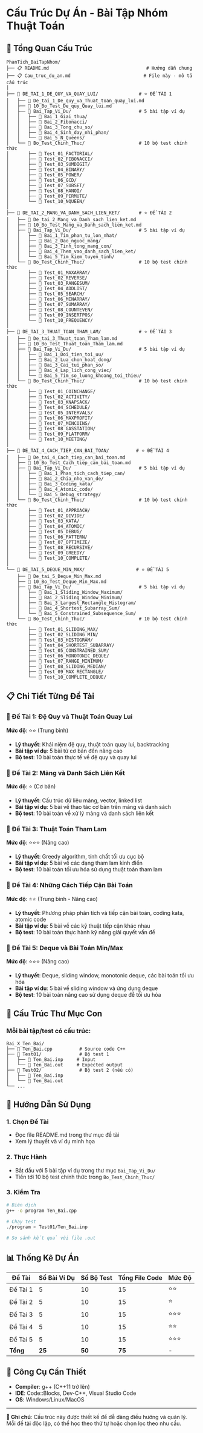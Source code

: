 # Cấu Trúc Dự Án - Bài Tập Nhóm Thuật Toán

## 📁 Tổng Quan Cấu Trúc

```
PhanTich_BaiTapNhom/
├── 📋 README.md                                    # Hướng dẫn chung
├── 📋 Cau_truc_du_an.md                           # File này - mô tả cấu trúc
│
├── 📂 DE_TAI_1_DE_QUY_VA_QUAY_LUI/               # ⭐ ĐỀ TÀI 1
│   ├── 📄 De_tai_1_De_quy_va_Thuat_toan_quay_lui.md
│   ├── 📄 10_Bo_Test_De_quy_Quay_lui.md
│   ├── 📂 Bai_Tap_Vi_Du/                         # 5 bài tập ví dụ
│   │   ├── 📂 Bai_1_Giai_thua/
│   │   ├── 📂 Bai_2_Fibonacci/
│   │   ├── 📂 Bai_3_Tong_chu_so/
│   │   ├── 📂 Bai_4_Sinh_day_nhi_phan/
│   │   └── 📂 Bai_5_N_Queens/
│   └── 📂 Bo_Test_Chinh_Thuc/                    # 10 bộ test chính thức
│       ├── 📂 Test_01_FACTORIAL/
│       ├── 📂 Test_02_FIBONACCI/
│       ├── 📂 Test_03_SUMDIGIT/
│       ├── 📂 Test_04_BINARY/
│       ├── 📂 Test_05_POWER/
│       ├── 📂 Test_06_GCD/
│       ├── 📂 Test_07_SUBSET/
│       ├── 📂 Test_08_HANOI/
│       ├── 📂 Test_09_PERMUTE/
│       └── 📂 Test_10_NQUEEN/
│
├── 📂 DE_TAI_2_MANG_VA_DANH_SACH_LIEN_KET/       # ⭐ ĐỀ TÀI 2
│   ├── 📄 De_tai_2_Mang_va_Danh_sach_lien_ket.md
│   ├── 📄 10_Bo_Test_Mang_va_Danh_sach_lien_ket.md
│   ├── 📂 Bai_Tap_Vi_Du/                         # 5 bài tập ví dụ
│   │   ├── 📂 Bai_1_Tim_phan_tu_lon_nhat/
│   │   ├── 📂 Bai_2_Dao_nguoc_mang/
│   │   ├── 📂 Bai_3_Tinh_tong_mang_con/
│   │   ├── 📂 Bai_4_Them_vao_danh_sach_lien_ket/
│   │   └── 📂 Bai_5_Tim_kiem_tuyen_tinh/
│   └── 📂 Bo_Test_Chinh_Thuc/                    # 10 bộ test chính thức
│       ├── 📂 Test_01_MAXARRAY/
│       ├── 📂 Test_02_REVERSE/
│       ├── 📂 Test_03_RANGESUM/
│       ├── 📂 Test_04_ADDLIST/
│       ├── 📂 Test_05_SEARCH/
│       ├── 📂 Test_06_MINARRAY/
│       ├── 📂 Test_07_SUMARRAY/
│       ├── 📂 Test_08_COUNTEVEN/
│       ├── 📂 Test_09_INSERTPOS/
│       └── 📂 Test_10_FREQUENCY/
│
├── 📂 DE_TAI_3_THUAT_TOAN_THAM_LAM/              # ⭐ ĐỀ TÀI 3
│   ├── 📄 De_tai_3_Thuat_toan_Tham_lam.md
│   ├── 📄 10_Bo_Test_Thuat_toan_Tham_lam.md
│   ├── 📂 Bai_Tap_Vi_Du/                         # 5 bài tập ví dụ
│   │   ├── 📂 Bai_1_Doi_tien_toi_uu/
│   │   ├── 📂 Bai_2_Lua_chon_hoat_dong/
│   │   ├── 📂 Bai_3_Cai_tui_phan_so/
│   │   ├── 📂 Bai_4_Lap_lich_cong_viec/
│   │   └── 📂 Bai_5_Tim_so_luong_khoang_toi_thieu/
│   └── 📂 Bo_Test_Chinh_Thuc/                    # 10 bộ test chính thức
│       ├── 📂 Test_01_COINCHANGE/
│       ├── 📂 Test_02_ACTIVITY/
│       ├── 📂 Test_03_KNAPSACK/
│       ├── 📂 Test_04_SCHEDULE/
│       ├── 📂 Test_05_INTERVALS/
│       ├── 📂 Test_06_MAXPROFIT/
│       ├── 📂 Test_07_MINCOINS/
│       ├── 📂 Test_08_GASSTATION/
│       ├── 📂 Test_09_PLATFORM/
│       └── 📂 Test_10_MEETING/
│
├── 📂 DE_TAI_4_CACH_TIEP_CAN_BAI_TOAN/          # ⭐ ĐỀ TÀI 4
│   ├── 📄 De_tai_4_Cach_tiep_can_bai_toan.md
│   ├── 📄 10_Bo_Test_Cach_tiep_can_bai_toan.md
│   ├── 📂 Bai_Tap_Vi_Du/                         # 5 bài tập ví dụ
│   │   ├── 📂 Bai_1_Phan_tich_cach_tiep_can/
│   │   ├── 📂 Bai_2_Chia_nho_van_de/
│   │   ├── 📂 Bai_3_Coding_kata/
│   │   ├── 📂 Bai_4_Atomic_code/
│   │   └── 📂 Bai_5_Debug_strategy/
│   └── 📂 Bo_Test_Chinh_Thuc/                    # 10 bộ test chính thức
│       ├── 📂 Test_01_APPROACH/
│       ├── 📂 Test_02_DIVIDE/
│       ├── 📂 Test_03_KATA/
│       ├── 📂 Test_04_ATOMIC/
│       ├── 📂 Test_05_DEBUG/
│       ├── 📂 Test_06_PATTERN/
│       ├── 📂 Test_07_OPTIMIZE/
│       ├── 📂 Test_08_RECURSIVE/
│       ├── 📂 Test_09_GREEDY/
│       └── 📂 Test_10_COMPLETE/
│
└── 📂 DE_TAI_5_DEQUE_MIN_MAX/                   # ⭐ ĐỀ TÀI 5
    ├── 📄 De_tai_5_Deque_Min_Max.md
    ├── 📄 10_Bo_Test_Deque_Min_Max.md
    ├── 📂 Bai_Tap_Vi_Du/                         # 5 bài tập ví dụ
    │   ├── 📂 Bai_1_Sliding_Window_Maximum/
    │   ├── 📂 Bai_2_Sliding_Window_Minimum/
    │   ├── 📂 Bai_3_Largest_Rectangle_Histogram/
    │   ├── 📂 Bai_4_Shortest_Subarray_Sum/
    │   └── 📂 Bai_5_Constrained_Subsequence_Sum/
    └── 📂 Bo_Test_Chinh_Thuc/                    # 10 bộ test chính thức
        ├── 📂 Test_01_SLIDING_MAX/
        ├── 📂 Test_02_SLIDING_MIN/
        ├── 📂 Test_03_HISTOGRAM/
        ├── 📂 Test_04_SHORTEST_SUBARRAY/
        ├── 📂 Test_05_CONSTRAINED_SUM/
        ├── 📂 Test_06_MONOTONIC_DEQUE/
        ├── 📂 Test_07_RANGE_MINIMUM/
        ├── 📂 Test_08_SLIDING_MEDIAN/
        ├── 📂 Test_09_MAX_RECTANGLE/
        └── 📂 Test_10_COMPLETE_DEQUE/
```

## 📋 Chi Tiết Từng Đề Tài

### 🔹 Đề Tài 1: Đệ Quy và Thuật Toán Quay Lui
**Mức độ**: ⭐⭐ (Trung bình)
- **Lý thuyết**: Khái niệm đệ quy, thuật toán quay lui, backtracking
- **Bài tập ví dụ**: 5 bài từ cơ bản đến nâng cao
- **Bộ test**: 10 bài toán thực tế về đệ quy và quay lui

### 🔹 Đề Tài 2: Mảng và Danh Sách Liên Kết  
**Mức độ**: ⭐ (Cơ bản)
- **Lý thuyết**: Cấu trúc dữ liệu mảng, vector, linked list
- **Bài tập ví dụ**: 5 bài về thao tác cơ bản trên mảng và danh sách
- **Bộ test**: 10 bài toán về xử lý mảng và danh sách liên kết

### 🔹 Đề Tài 3: Thuật Toán Tham Lam
**Mức độ**: ⭐⭐⭐ (Nâng cao)
- **Lý thuyết**: Greedy algorithm, tính chất tối ưu cục bộ
- **Bài tập ví dụ**: 5 bài về các dạng tham lam kinh điển
- **Bộ test**: 10 bài toán tối ưu hóa sử dụng thuật toán tham lam

### 🔹 Đề Tài 4: Những Cách Tiếp Cận Bài Toán
**Mức độ**: ⭐⭐ (Trung bình - Nâng cao)
- **Lý thuyết**: Phương pháp phân tích và tiếp cận bài toán, coding kata, atomic code
- **Bài tập ví dụ**: 5 bài về các kỹ thuật tiếp cận khác nhau
- **Bộ test**: 10 bài toán thực hành kỹ năng giải quyết vấn đề

### 🔹 Đề Tài 5: Deque và Bài Toán Min/Max
**Mức độ**: ⭐⭐⭐ (Nâng cao)
- **Lý thuyết**: Deque, sliding window, monotonic deque, các bài toán tối ưu hóa
- **Bài tập ví dụ**: 5 bài về sliding window và ứng dụng deque
- **Bộ test**: 10 bài toán nâng cao sử dụng deque để tối ưu hóa

## 📁 Cấu Trúc Thư Mục Con

### Mỗi bài tập/test có cấu trúc:
```
Bai_X_Ten_Bai/
├── 📄 Ten_Bai.cpp          # Source code C++
├── 📂 Test01/              # Bộ test 1
│   ├── 📄 Ten_Bai.inp     # Input
│   └── 📄 Ten_Bai.out     # Expected output
├── 📂 Test02/              # Bộ test 2 (nếu có)
│   ├── 📄 Ten_Bai.inp
│   └── 📄 Ten_Bai.out
└── ...
```

## 🎯 Hướng Dẫn Sử Dụng

### 1. Chọn Đề Tài
- Đọc file README.md trong thư mục đề tài
- Xem lý thuyết và ví dụ minh họa

### 2. Thực Hành
- Bắt đầu với 5 bài tập ví dụ trong thư mục `Bai_Tap_Vi_Du/`
- Tiến tới 10 bộ test chính thức trong `Bo_Test_Chinh_Thuc/`

### 3. Kiểm Tra
```bash
# Biên dịch
g++ -o program Ten_Bai.cpp

# Chạy test
./program < Test01/Ten_Bai.inp

# So sánh kết quả với file .out
```

## 📊 Thống Kê Dự Án

| Đề Tài | Số Bài Ví Dụ | Số Bộ Test | Tổng File Code | Mức Độ |
|---------|---------------|------------|----------------|---------|
| Đề Tài 1 | 5 | 10 | 15 | ⭐⭐ |
| Đề Tài 2 | 5 | 10 | 15 | ⭐ |
| Đề Tài 3 | 5 | 10 | 15 | ⭐⭐⭐ |
| Đề Tài 4 | 5 | 10 | 15 | ⭐⭐ |
| Đề Tài 5 | 5 | 10 | 15 | ⭐⭐⭐ |
| **Tổng** | **25** | **50** | **75** | - |

## 🔧 Công Cụ Cần Thiết

- **Compiler**: g++ (C++11 trở lên)
- **IDE**: Code::Blocks, Dev-C++, Visual Studio Code
- **OS**: Windows/Linux/MacOS

---

**📝 Ghi chú**: Cấu trúc này được thiết kế để dễ dàng điều hướng và quản lý. Mỗi đề tài độc lập, có thể học theo thứ tự hoặc chọn lọc theo nhu cầu.